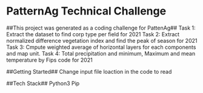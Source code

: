 # PatternAg Technical Challenge 

##This project was generated as a coding challenge for PattenAg##
Task 1: Extract the dataset to find corp type per field for 2021
Task 2: Extract normalized difference vegetation index and find the peak of season for 2021
Task 3: Cmpute weighted average of horizontal layers for each components and map unit.
Task 4: Total precipitation and minimum, Maximum and mean temperature by Fips code for 2021

##Getting Started##
Change input file loaction in the code to read

##Tech Stack##
Python3
Pip


